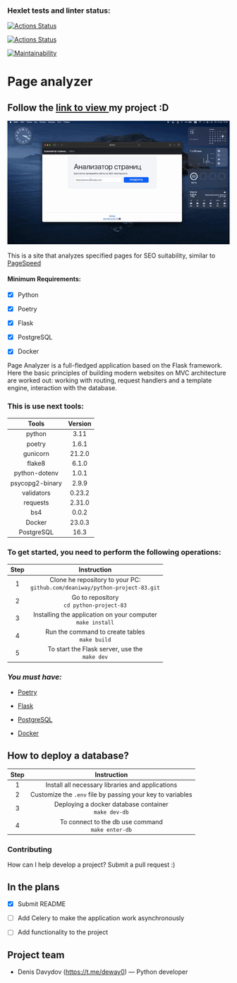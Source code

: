 ### Hexlet tests and linter status:

[![Actions Status](https://github.com/deaniway/python-project-83/actions/workflows/hexlet-check.yml/badge.svg)](https://github.com/deaniway/python-project-83/actions)

[![Actions Status](https://github.com/deaniway/python-project-83/actions/runs/8673645401/workflow)](https://github.com/deaniway/python-project-83/actions)

[![Maintainability](https://api.codeclimate.com/v1/badges/e6a8f9b0171c0b9a1b3b/maintainability)](https://codeclimate.com/github/deaniway/python-project-83/maintainability)

# Page analyzer
## Follow the [link to view ](https://python-project-83-1-gyiq.onrender.com) my project :D

[![asciicast](https://github.com/deaniway/GIF_GIF/blob/main/PA.gif)](https://github.com/deaniway/GIF_GIF/blob/main/PA.gif)

This is a site that analyzes specified pages for SEO suitability, similar to [PageSpeed](https://pagespeed.web.dev/)


#### Minimum Requirements:
 - [x] Python 
 - [x] Poetry
 - [x] Flask
 - [x] PostgreSQL
 - [x] Docker


Page Analyzer is a full-fledged application based on the Flask framework. 
Here the basic principles of building modern websites on MVC architecture are worked out: working with routing, 
request handlers and a template engine, interaction with the database.


### This is  use next tools:

|      Tools      | Version |
|:---------------:|:-------:|
|     python      |  3.11   |
|     poetry      |  1.6.1  |
|    gunicorn     | 21.2.0  |
|     flake8      |  6.1.0  |
|  python-dotenv  |  1.0.1  |
| psycopg2-binary |  2.9.9  |
|   validators    | 0.23.2  |
|    requests     | 2.31.0  |
|       bs4       |  0.0.2  |
|     Docker      | 23.0.3  |
|   PostgreSQL    |  16.3   |





### To get started, you need to perform the following operations:

| Step |                                   Instruction                                   |
|:----:|:-------------------------------------------------------------------------------:|
|  1   | Clone he repository to your PC:<br/>`github.com/deaniway/python-project-83.git` |
|  2   |                   Go to repository<br/>`cd python-project-83`                   |
|  3   |         Installing the application on your computer<br/>`make install`          | 
|  4   |                Run the command to create tables<br/>`make build`                | 
|  5   |                To start the Flask server, use the<br/>`make dev`                |





### *You must have:* 

- [Poetry](https://python-poetry.org) 

- [Flask](https://flask.palletsprojects.com/en/3.0.x/) 

- [PostgreSQL](https://www.postgresql.org/) 

- [Docker](https://www.docker.com/) 


## How to deploy a database?

| Step |                        Instruction                         |
|:----:|:----------------------------------------------------------:|
|  1   |      Install all necessary libraries and applications      |
|  2   | Customize the `.env` file by passing your key to variables |
|  3   |  Deploying a docker database container<br/>`make dev-db`   | 
|  4   |    To connect to the db use command<br/>`make enter-db`    | 



### Contributing

How can I help develop a project? Submit a pull request :)




## In the plans
- [x] Submit README
- [ ] Add Сelery to make the application work asynchronously
- [ ] Add functionality to the project



## Project team
- Denis Davydov (https://t.me/deway0) — Python developer

